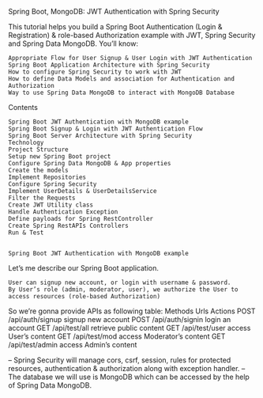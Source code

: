 Spring Boot, MongoDB: JWT Authentication with Spring Security

This tutorial helps you build a Spring Boot Authentication (Login & Registration) & role-based 
Authorization example with JWT, Spring Security and Spring Data MongoDB. You’ll know:

    Appropriate Flow for User Signup & User Login with JWT Authentication
    Spring Boot Application Architecture with Spring Security
    How to configure Spring Security to work with JWT
    How to define Data Models and association for Authentication and Authorization
    Way to use Spring Data MongoDB to interact with MongoDB Database
    
Contents

    Spring Boot JWT Authentication with MongoDB example
    Spring Boot Signup & Login with JWT Authentication Flow
    Spring Boot Server Architecture with Spring Security
    Technology
    Project Structure
    Setup new Spring Boot project
    Configure Spring Data MongoDB & App properties
    Create the models
    Implement Repositories
    Configure Spring Security
    Implement UserDetails & UserDetailsService
    Filter the Requests
    Create JWT Utility class
    Handle Authentication Exception
    Define payloads for Spring RestController
    Create Spring RestAPIs Controllers
    Run & Test
    
    
    Spring Boot JWT Authentication with MongoDB example

Let’s me describe our Spring Boot application.

    User can signup new account, or login with username & password.
    By User’s role (admin, moderator, user), we authorize the User to access resources (role-based Authorization)

So we’re gonna provide APIs as following table:
Methods	Urls	Actions
POST	/api/auth/signup	signup new account
POST	/api/auth/signin	login an account
GET	/api/test/all	retrieve public content
GET	/api/test/user	access User’s content
GET	/api/test/mod	access Moderator’s content
GET	/api/test/admin	access Admin’s content

– Spring Security will manage cors, csrf, session, rules for protected resources, authentication & authorization along with exception handler.
– The database we will use is MongoDB which can be accessed by the help of Spring Data MongoDB.